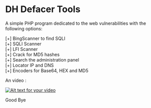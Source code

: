 DH Defacer Tools
================

A simple PHP program dedicated to the web vulnerabilities with the following options:

[+] BingScanner to find SQLI<br>
[+] SQLI Scanner<br>
[+] LFI Scanner<br>
[+] Crack for MD5 hashes<br>
[+] Search the administration panel<br>
[+] Locator IP and DNS<br>
[+] Encoders for Base64, HEX and MD5<br>

An video : 

[![Alt text for your video](http://img.youtube.com/vi/5DlVOKjKtJk/0.jpg)](http://www.youtube.com/watch?v=5DlVOKjKtJk)

Good Bye

